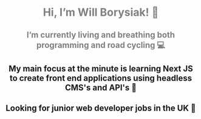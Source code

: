 <h1 style="color: grey" align="center"> Hi, I’m Will Borysiak! 👋</h1>
 
<h2 style="color: grey" align="center">I’m currently living and breathing both programming and road cycling 💻</h2>
 
<h2 align="center">My main focus at the minute is learning Next JS to create front end applications using headless CMS's and API's 🎯</h2>
 
<h2 align="center">Looking for junior web developer jobs in the UK 💼</h2>
